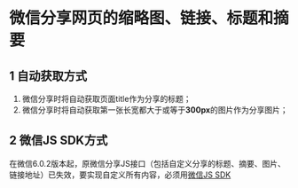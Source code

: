 # 微信分享网页的缩略图、链接、标题和摘要

## 1 自动获取方式

1. 微信分享时将自动获取页面title作为分享的标题；
2. 微信分享时将自动获取第一张长宽都大于或等于**300px**的图片作为分享图片；


## 2 微信JS SDK方式

在微信6.0.2版本起，原微信分享JS接口（包括自定义分享的标题、摘要、图片、链接地址）已失效，要实现自定义所有内容，必须用[微信JS SDK](http://mp.weixin.qq.com/wiki/7/aaa137b55fb2e0456bf8dd9148dd613f.html)

